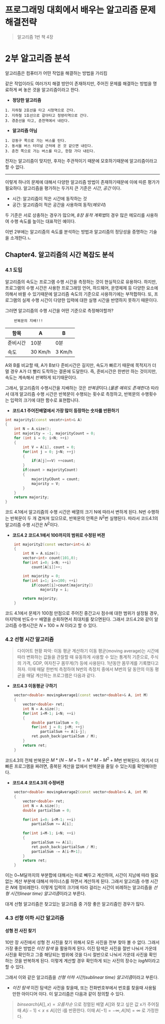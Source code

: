 프로그래밍 대회에서 배우는 알고리즘 문제해결전략
===
> 알고리즘 1번 책 4장

# 2부 알고리즘 분석

알고리즘은 컴퓨터가 어떤 작업을 해결하는 방법을 가리킴

같은 작업이라도 여러가지 해결 방안이 존재하지만, 주어진 문제를 해결하는 방법을 명료하게 써 놓은 것을 알고리즘이라고 한다.

* **정당한 알고리즘**
```
1. 지하철 2호선을 타고 시청역으로 간다.
2. 지하철 1호선으로 갈아타고 청량리역으로 간다.
3. 경춘선을 타고, 춘천역에서 내린다.
```

* **알고리즘 아님**
```
1. 강동구 쪽으로 가는 버스를 탄다.
2. 동서울 버스 터미널 근처에 온 것 같으면 내린다.
3. 춘천 쪽으로 가는 버스를 타고, 한참 가다 내린다.
```

전자는 알고리즘이 맞지만, 후자는 주관적이기 때문에 모호하기때문에 알고리즘이라고 할 수 없다.

 - - -
이렇게 하나의 문제에 대해서 다양한 알고리즘 방법이 존재하기때문에 이에 따른 평가가 필요하다.
알고리즘을 평가하는 두가지 큰 기준은 *시간*, *공간* 이다.
* 시간: 알고리즘이 적은 시간에 동작하는 것
* 공간: 알고리즘이 적은 공간을 사용하여 동작(*메모리*)

두 기준은 서로 상충하는 경우가 많으며, *8장 동적 계획법*의 경우 많은 메모리를 사용하여 수행 속도를 높이는 대표적인 예이다.

이번 2부에는 알고리즘의 속도를 분석하는 방법과 알고리즘의 정당성을 증명하는 기술을 소개한다.ㄴ

## Chapter4. 알고리즘의 시간 복잡도 분석

### 4.1 도입

알고리즘의 속도는 프로그램 수행 시간을 측정하는 것이 현실적으로 유용하다.
하지만, 프로그램의 수행 시간은 사용한 프로그래밍 언어, 하드웨어, 운영체제 등 다양한 요소에 의해서 바뀔 수 있기때문에 알고리즘 속도의 기준으로 사용하기에는 부적합하다. 또, 프로그램의 실제 수행 시간이 다양한 입력에 대한 실행 시간을 반영하지 못하기 때문이다. 

그러면 알고리즘의 수행 시간을 어떤 기준으로 측정해야할까?

```
    반복문의 지배!!!
```
| 항목 | A | B |
|-----|---|---|
|준비시간|10분|0분|
|속도|30 Km/h| 3 Km/h|

A와 B를 비교할 때, A가 B보다 준비시간은 길지만, 속도가 빠르기 때문에 목적지가 더 멀 경우 A가 더 빨리 도착하는 결론에 도달한다.
즉, 준비시간은 한번만 하는 것이지만, 속도는 계속해서 *반복*하게 되기때문이다.

그래서, 알고리즘의 수행시간을 지배하는 것은 *반복문*이다.(*물론 예외도 존재한다*)
따라서 대개 알고리즘 수행 시간은 반복문이 수행되는 횟수로 측정하고, 반복문의 수행횟수는 입력의 크기에 대한 함수로 표현합니다.

* **코드4.1 주어진배열에서 가장 많이 등장하는 숫자를 반환하기**
```C++
int majority1(const vecotr<int>& A)
{
    int N = A.size();
    int majority = -1, majorityCount = 0;
    for (int i = 0; i<N; ++i)
    {
        int V = A[i], count = 0;
        for(int j = 0; j<N; ++j)
        {
            if(A[j]==V) ++count;
        }
        if(count > majorityCount)
        {
            majorityCOunt = count;
            majority = V;
        }
    }
    return majority;
}
```

코드 4.1에서 알고리즘의 수행 시간은 배열의 크기 N에 따라서 변하게 된다. N번 수행하는 반복문이 두 개 겹쳐져 있으므로, 반복문의 안쪽은 $N^2$번 실행된다. 따라서 코드4.1의 알고리즘 수행 시간은 $N^2$이다.

* **코드4.2 코드4.1에서 100까지의 범위로 수정된 버젼**
```C++
    int majority2(const vector<int>& A)
    {
        int N = A.size();
        vector<int> count(101,0);
        for(int i=0; i<N; ++i)
            count[A[i]]++;

        int majority = 0;
        for(int i=1; i<=100; ++i)
            if(count[i]>count[majority])
                majority = i;

        return majority;
    }
```

코드 4.1에서 문제가 100점 만점으로 주어진 중간고사 점수에 대한 범위가 설정될 경우, 마지막에 빈도수ㅜ 배열을 순회하면서 최대치를 찾으면된다.
그래서 코드4.2와 같이 알고리즘 수행시간은 $N+100 \approx N$ 이라고 할 수 있다.

### 4.2 선형 시간 알고리즘

> 다이어트 현황 파악: 이동 평균 계산하기
이동 평균(moving average)는 시간에 따라 변화하는 값들을 관찰할 때 유동하게 사용할 수 있는 통계적 기준으로, 주식의 가격, GDP, 여자친구 몸무게(?) 등에 사용된다.
1년동안 몸무게를 기록했다고 하자.
이때 매달 한번씩 측정하여 N번의 측정치 중에서 M번의 달 동안의 이동 평균을 매달 계산하는 프로그램은 다음과 같다.

* **코드4.3 이동평균 구하기**
```C++
    vector<double> movingAverage1(const vector<double>& A, int M)
    {
        vector<double> ret;
        int N = A.size();
        for(int i=M-1; i<N; ++i)
        {
            double partialSum = 0;
            for(int j = 0; j<M; ++j)
                partialSum += A[i-j];
            ret.push_back(partialSum / M);
        }
        return ret;
    }
```

코드4.3의 전체 반복문은 $M*(N-M+1) = N*M - M^2 + M$번 반복된다.
여기서 더 빠른 프로그램을 짜려면, 중복된 계산을 없애서 반복문을 줄일 수 있는지를 확인해야한다.

* **코드4.4 코드4.3의 수정버젼**

```C++
    vector<double> movingAverage2(const vector<double>& A, int M)
    {
        vector<double> ret;
        int N = A.size();
        double partialSum = 0;
        
        for(int i=0; i<M-1; ++i)
            partialSum += A[i];
        
        for(int i=M-1; i<N; ++i)
        {
            partialSum += A[i];
            ret.push_back(partialSum / M);
            partialSum -= A[i-M+1];
        }
        return ret;
    }
```

이는 0~M달까지의 부분합에 대해서는 따로 빼두고 계산하여, 시간이 지남에 따라 필요없는 계산 부분에 대해서 마이너스를 하면서 계산하게 된다.
그래서 알고리즘 수행 시간은 $N$에 정비례한다. 이렇게 입력의 크기에 따라 걸리는 시간이 비례하는 알고리즘을 *선형 시간(linear time) 알고리즘*이라고 부른다.

대게 선형 알고리즘은 찾고있는 알고리즘 중 가장 좋은 알고리즘인 경우가 많다.

### 4.3 선형 이하 시간 알고리즘

#### 성형 전 사진 찾기 

10만 장 사진에서 성형 전 사진을 찾기 위해서 모든 사진을 전부 찾아 볼 수 없다. 그래서 가장 좋은 방법은 *이진 탐색* 을 활용하게 된다. 이진 탐색은 사진을 절반 나눠서 가운데 사진을 확인하고 그중 해당되는 범위에 것을 다시 절반으로 나눠서 가운데 사진을 확인하는 것을 반복하게 된다. 이렇게 계산할 경우 확인하게 되는 사진의 장수는 $log N$이라고 할 수 있다.

그래서 이와 같은 알고리즘을 *선형 이하 시간(sublinear time) 알고리즘*이라고 부른다.

* *이진 탐색*
이진 탐색은 사전을 찾을때, 또는 전화번호부에서 번호를 찾을때 사용될만한 아이디어 이다. 이 알고리즘은 다음과 같이 정의할 수 있다.

> $binsearch(A[],x) = 오름차순$ 으로 정렬된 배열 $A[]$와 찾고 싶은 값 x가 주어질 때 $A[i-1]< x \leq A[i]$인 i를 반환한다. 이때 $A[-1] = -\infty, A[N]=\infty$ 로 가정한다.


